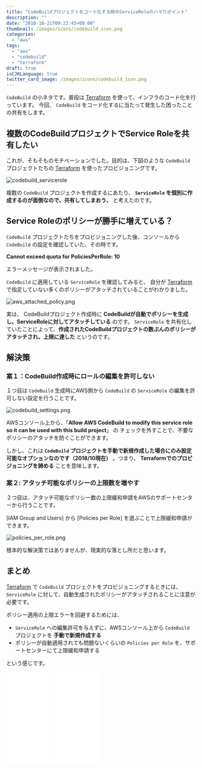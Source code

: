 ```yaml
---
title: "CodeBuildプロジェクトをコード化する時のServiceRoleのハマりポイント"
description: ""
date: "2018-10-21T09:22:45+09:00"
thumbnail: /images/icons/codebuild_icon.png
categories:
  - "aws"
tags:
  - "aws"
  - "codebuild"
  - "terraform"
draft: true
isCJKLanguage: true
twitter_card_image: /images/icons/codebuild_icon.png
---
```


`CodeBuild` の小ネタです。普段は [Terraform](https://www.terraform.io/) を使って、インフラのコード化を行っています。
今回、 `CodeBuild` をコード化するに当たって発生した困ったことの共有をします。

## 複数のCodeBuildプロジェクトでService Roleを共有したい

これが、そもそものモチベーションでした。目的は、下図のような `CodeBuild` プロジェクトたちの [Terraform](https://www.terraform.io/) を使ったプロビジョニングです。

![codebuild_servicerole](/images/20181021/codebuild_servicerole.png)

複数の `CodeBuild` プロジェクトを作成するにあたり、 **`ServiceRole` を個別に作成するのが面倒なので、共有してしまおう、** 
と考えたのです。


## Service Roleのポリシーが勝手に増えている？

`CodeBuild` プロジェクトたちをプロビジョニングした後、コンソールから `CodeBuild` の設定を確認していた、その時です。

**Cannot exceed quota for PoliciesPerRole: 10**

エラーメッセージが表示されました。 

`CodeBuild` に適用している `ServiceRole` を確認してみると、
自分が [Terraform](https://www.terraform.io/) で指定していない多くのポリシーがアタッチされていることがわかりました。

![aws_attached_policy.png](/images/20181021/aws_attached_policy.png)

実は、 CodeBuildプロジェクト作成時に **CodeBuildが自動でポリシーを生成し、ServiceRoleに対してアタッチしている** のです。
`ServiceRole` を共有化していたことによって、**作成されたCodeBuildプロジェクトの数ぶんのポリシーがアタッチされ、上限に達した** というのです。

## 解決策

### 案１：CodeBuild作成時にロールの編集を許可しない

１つ目は `CodeBuild` 生成時にAWS側から `CodeBuild` の `ServiceRole` の編集を許可しない設定を行うことです。

![codebuild_settings.png](/images/20181021/codebuild_settings.png)

AWSコンソール上から、「**Allow AWS CodeBuild to modify this service role so it can be used with this build project**」 の
チェックを外すことで、不要なポリシーのアタッチを防ぐことができます。

しかし、これは **`CodeBuild` プロジェクトを手動で新規作成した場合にのみ設定可能なオプションなのです（2018/10現在）** 。つまり、 **Terraformでのプロビジョニングを諦める** ことを意味します。

### 案２: アタッチ可能なポリシーの上限数を増やす

２つ目は、アタッチ可能なポリシー数の上限緩和申請をAWSのサポートセンターから行うことです。

[IAM Group and Users] から [Policies per Role] を選ぶことで上限緩和申請ができます。

![policies_per_role.png](/images/20181021/policies_per_role.png)

根本的な解決策ではありませんが、現実的な落とし所だと思います。

## まとめ

[Terraform](https://www.terraform.io/) で `CodeBuild` プロジェクトをプロビジョニングするときには、 
`ServiceRole` に対して、自動生成されたポリシーがアタッチされることに注意が必要です。

ポリシー適用の上限エラーを回避するためには、

* `ServiceRole` への編集許可を与えずに、AWSコンソール上から `CodeBuild` プロジェクトを **手動で新規作成する**
* ポリシーが自動適用されても問題ないくらいの `Policies per Role` を、サポートセンターにて上限緩和申請する

という感じです。

<iframe style="width:120px;height:240px;" marginwidth="0" marginheight="0" scrolling="no" frameborder="0" src="//rcm-fe.amazon-adsystem.com/e/cm?lt1=_blank&bc1=000000&IS2=1&bg1=FFFFFF&fc1=000000&lc1=0000FF&t=soudegesu-22&language=ja_JP&o=9&p=8&l=as4&m=amazon&f=ifr&ref=as_ss_li_til&asins=1260108279&linkId=c4ac74c453d2e72a86aec32e11bd9a82"></iframe>
<iframe style="width:120px;height:240px;" marginwidth="0" marginheight="0" scrolling="no" frameborder="0" src="//rcm-fe.amazon-adsystem.com/e/cm?lt1=_blank&bc1=000000&IS2=1&bg1=FFFFFF&fc1=000000&lc1=0000FF&t=soudegesu-22&language=ja_JP&o=9&p=8&l=as4&m=amazon&f=ifr&ref=as_ss_li_til&asins=4797392568&linkId=5026f77348a642a4054d5ac9a12a0bf4"></iframe>
